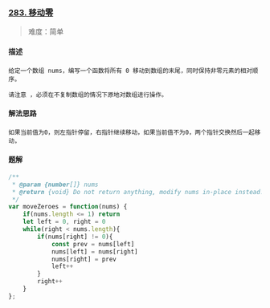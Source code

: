 ### [283. 移动零](https://leetcode.cn/problems/move-zeroes/)

> 难度：简单

#### 描述
```
给定一个数组 nums，编写一个函数将所有 0 移动到数组的末尾，同时保持非零元素的相对顺序。

请注意 ，必须在不复制数组的情况下原地对数组进行操作。
```

#### 解法思路
```
如果当前值为0，则左指针停留，右指针继续移动，如果当前值不为0，两个指针交换然后一起移动，
```

#### 题解

```JavaScript
/**
 * @param {number[]} nums
 * @return {void} Do not return anything, modify nums in-place instead.
 */
var moveZeroes = function(nums) {
    if(nums.length <= 1) return
    let left = 0, right = 0
    while(right < nums.length){
        if(nums[right] != 0){
            const prev = nums[left]
            nums[left] = nums[right]
            nums[right] = prev
            left++
        }
        right++
    }
};
```